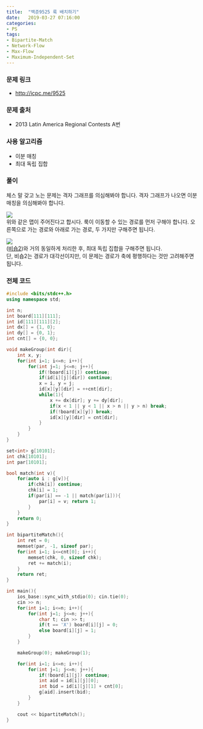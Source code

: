 ```yaml
---
title:  "백준9525 룩 배치하기"
date:   2019-03-27 07:16:00
categories:
- PS
tags:
- Bipartite-Match
- Network-Flow
- Max-Flow
- Maximum-Independent-Set
---
```


### 문제 링크
* http://icpc.me/9525

### 문제 출처
* 2013 Latin America Regional Contests A번

### 사용 알고리즘
* 이분 매칭
* 최대 독립 집합

### 풀이
체스 말 갖고 노는 문제는 격자 그래프를 의심해봐야 합니다.
격자 그래프가 나오면 이분 매칭을 의심해봐야 합니다.

<img src = "https://i.imgur.com/wXeNzHD.png"><br>
위와 같은 맵이 주어진다고 합시다. 룩이 이동할 수 있는 경로를 먼저 구해야 합니다. 오른쪽으로 가는 경로와 아래로 가는 경로, 두 가지만 구해주면 됩니다.

<img src = "https://i.imgur.com/svbTWXm.png"><br>
(<a href = "https://justicehui.github.io/koi/2019/03/27/BOJ2570/">비숍2</a>)와 거의 동일하게 처리한 후, 최대 독립 집합을 구해주면 됩니다.<Br>
단, 비숍2는 경로가 대각선이지만, 이 문제는 경로가 축에 평행하다는 것만 고려해주면 됩니다.

### 전체 코드
```cpp
#include <bits/stdc++.h>
using namespace std;

int n;
int board[111][111];
int id[111][111][2];
int dx[] = {1, 0};
int dy[] = {0, 1};
int cnt[] = {0, 0};

void makeGroup(int dir){
	int x, y;
	for(int i=1; i<=n; i++){
		for(int j=1; j<=n; j++){
			if(!board[i][j]) continue;
			if(id[i][j][dir]) continue;
			x = i, y = j;
			id[x][y][dir] = ++cnt[dir];
			while(1){
				x += dx[dir]; y += dy[dir];
				if(x < 1 || y < 1 || x > n || y > n) break;
				if(!board[x][y]) break;
				id[x][y][dir] = cnt[dir];
			}
		}
	}
}

set<int> g[10101];
int chk[10101];
int par[10101];

bool match(int v){
	for(auto i : g[v]){
		if(chk[i]) continue;
		chk[i] = 1;
		if(par[i] == -1 || match(par[i])){
			par[i] = v; return 1;
		}
	}
	return 0;
}

int bipartiteMatch(){
	int ret = 0;
	memset(par, -1, sizeof par);
	for(int i=1; i<=cnt[0]; i++){
		memset(chk, 0, sizeof chk);
		ret += match(i);
	}
	return ret;
}

int main(){
	ios_base::sync_with_stdio(0); cin.tie(0);
	cin >> n;
	for(int i=1; i<=n; i++){
		for(int j=1; j<=n; j++){
			char t; cin >> t;
			if(t == 'X') board[i][j] = 0;
			else board[i][j] = 1;
		}
	}

	makeGroup(0); makeGroup(1);

	for(int i=1; i<=n; i++){
		for(int j=1; j<=n; j++){
			if(!board[i][j]) continue;
			int aid = id[i][j][0];
			int bid = id[i][j][1] + cnt[0];
			g[aid].insert(bid);
		}
	}

	cout << bipartiteMatch();
}
```
